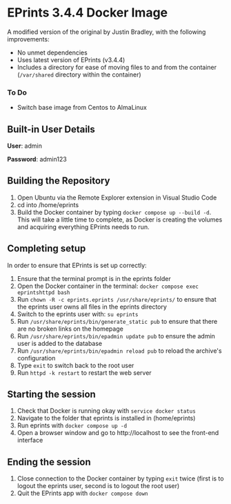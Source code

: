 # EPrints 3.4.4 Docker Image

A modified version of the original by Justin Bradley, with the following improvements:

- No unmet dependencies
- Uses latest version of EPrints (v3.4.4)
- Includes a directory for ease of moving files to and from the container  (`/var/shared` directory within the container)

### To Do

- Switch base image from Centos to AlmaLinux

## Built-in User Details

**User**: admin

**Password**: admin123

## Building the Repository

1. Open Ubuntu via the Remote Explorer extension in Visual Studio Code
2. cd into /home/eprints
3. Build the Docker container by typing `docker compose up --build -d`. This will take a little time to complete, as Docker is creating the volumes and acquiring everything EPrints needs to run.

## Completing setup

In order to ensure that EPrints is set up correctly:

1. Ensure that the terminal prompt is in the eprints folder
2. Open the Docker container in the terminal: `docker compose exec eprintshttpd bash​​​​​​​`
3. Run `chown -R -c eprints.eprints /usr/share/eprints/` to ensure that the eprints user owns all files in the eprints directory
4. Switch to the eprints user with: `su eprints`
5. Run `/usr/share/eprints/bin/generate_static pub` to ensure that there are no broken links on the homepage
6. Run `/usr/share/eprints/bin/epadmin update pub` to ensure the admin user is added to the database
7. Run `/usr/share/eprints/bin/epadmin reload pub` to reload the archive's configuration
8. Type `exit` to switch back to the root user
9. Run `httpd -k restart` to restart the web server

## Starting the session

1. Check that Docker is running okay with `service docker status`
2. Navigate to the folder that eprints is installed in (home/eprints)
3. Run eprints with `docker compose up -d`
4. Open a browser window and go to http://localhost to see the front-end interface​​​​​​​

## Ending the session

1. Close connection to the Docker container by typing `exit` twice (first is to logout the eprints user, second is to logout the root user)
2. Quit the EPrints app with `docker compose down`
